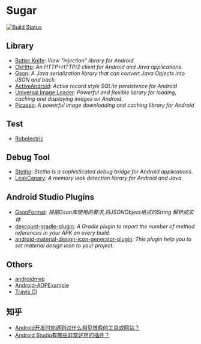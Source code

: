 # Sugar

[![Build Status](https://travis-ci.org/sylcrq/Sugar.svg?branch=master)](https://travis-ci.org/sylcrq/Sugar)


## Library

- [Butter Knife](https://github.com/JakeWharton/butterknife): *View "injection" library for Android.*
- [OkHttp](https://github.com/square/okhttp): *An HTTP+HTTP/2 client for Android and Java applications.*
- [Gson](https://github.com/google/gson): *A Java serialization library that can convert Java Objects into JSON and back.*
- [ActiveAndroid](https://github.com/pardom/ActiveAndroid): *Active record style SQLite persistence for Android*
- [Universal Image Loader](https://github.com/nostra13/Android-Universal-Image-Loader): *Powerful and flexible library for loading, caching and displaying images on Android.*
- [Picasso](https://github.com/square/picasso): *A powerful image downloading and caching library for Android*


## Test

- [Robolectric](https://github.com/robolectric/robolectric)


## Debug Tool

- [Stetho](https://github.com/facebook/stetho): *Stetho is a sophisticated debug bridge for Android applications.*
- [LeakCanary](https://github.com/square/leakcanary): *A memory leak detection library for Android and Java.*


## Android Studio Plugins

- [GsonFormat](https://github.com/zzz40500/GsonFormat): *根据Gson库使用的要求,将JSONObject格式的String 解析成实体*
- [dexcount-gradle-plugin](https://github.com/KeepSafe/dexcount-gradle-plugin): *A Gradle plugin to report the number of method references in your APK on every build.*
- [android-material-design-icon-generator-plugin](https://github.com/konifar/android-material-design-icon-generator-plugin): *This plugin help you to set material design icon to your project.*


## Others

- [androidmvp](https://github.com/antoniolg/androidmvp)
- [Android-AOPExample](https://github.com/android10/Android-AOPExample)
- [Travis CI](https://github.com/travis-ci/travis-ci)


## 知乎

- [Android开发时你遇到过什么相见恨晚的工具或网站？](https://www.zhihu.com/question/27140400)
- [Android Studio有哪些非常好用的插件？](https://www.zhihu.com/question/28527388)